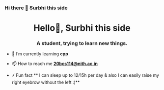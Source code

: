 ### Hi there 👋 Surbhi this side

<!--
**ssurbhi09/ssurbhi09** is a ✨ _special_ ✨ repository because its `README.md` (this file) appears on your GitHub profile.

Here are some ideas to get you started:

-
-🔭 I’m currently working on my skills.
- 🌱 I’m currently learning cpp
- 👯 I’m looking to collaborate on ...
- 🤔 I’m looking for help with ...
- 💬 Ask me about GitHub HTML & css
- 📫 How to reach me: ...
- 😄 Pronouns: ...
- ⚡ Fun fact: ...
-->
<h1 align="center">Hello👋, Surbhi this side</h1>
<h3 align="center">A student, trying to learn new things.</h3>


- 🌱 I’m currently learning **cpp**

- 📫 How to reach me **20bcs114@nith.ac.in**

- ⚡ Fun fact ** I can sleep up to 12/15h per day & also  I can easily raise my right eyebrow without the left  :)**
